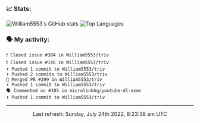 ### 📈 Stats:
![William5553's GitHub stats](https://github-readme-stats.vercel.app/api?username=william5553&show_icons=true)
![Top Languages](https://github-readme-stats.vercel.app/api/top-langs/?username=william5553&langs_count=10&layout=compact)

### 🗣 My activity:
```
❗️ Closed issue #384 in William5553/triv
❗️ Closed issue #146 in William5553/triv
⬆️ Pushed 1 commit to William5553/triv
⬆️ Pushed 2 commits to William5553/triv
🎉 Merged PR #399 in William5553/triv
⬆️ Pushed 1 commit to William5553/triv
🗣 Commented on #105 in microlinkhq/youtube-dl-exec
⬆️ Pushed 1 commit to William5553/triv
```

------------
<p align="center">Last refresh: Sunday, July 24th 2022, 8:23:38 am UTC</p>
